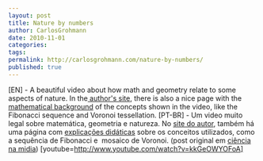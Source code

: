 ```yaml
---
layout: post
title: Nature by numbers
author: CarlosGrohmann
date: 2010-11-01
categories: 
tags: 
permalink: http://carlosgrohmann.com/nature-by-numbers/
published: true
---
```



[EN] - A beautiful video about how math and geometry relate to some aspects of nature. In the[ author's site](http://www.etereaestudios.com/docs_html/nbyn_htm/intro.htm), there is also a nice page with the [mathematical background](http://www.etereaestudios.com/docs_html/nbyn_htm/about_index.htm) of the concepts shown in the video, like the Fibonacci sequence and Voronoi tessellation. [PT-BR] - Um video muito legal sobre matemática, geometria e natureza. No [site do autor](http://www.etereaestudios.com/docs_html/nbyn_htm/intro.htm), também há uma página com [explicações didáticas](http://www.etereaestudios.com/docs_html/nbyn_htm/about_index.htm) sobre os conceitos utilizados, como a sequência de Fibonacci e  mosaico de Voronoi. (post original em [ciência na midia](http://ciencianamidia.wordpress.com/2010/09/20/serie-matematica-7-a-natureza-pelos-numeros/)) [youtube=http://www.youtube.com/watch?v=kkGeOWYOFoA]
